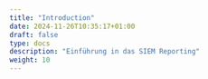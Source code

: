 ```yaml
---
title: "Introduction"
date: 2024-11-26T10:35:17+01:00
draft: false
type: docs
description: "Einführung in das SIEM Reporting"
weight: 10
---
```


